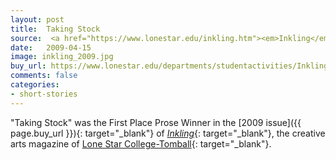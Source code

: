 ```yaml
---
layout: post
title:  Taking Stock
source:  <a href="https://www.lonestar.edu/inkling.htm"><em>Inkling</em></a> <a href="https://www.lonestar.edu/departments/studentactivities/Inkling2009.pdf">2009</> - First Place Prose Winner
date:   2009-04-15
image: inkling_2009.jpg
buy_url: https://www.lonestar.edu/departments/studentactivities/Inkling2009.pdf
comments: false
categories:
- short-stories
---
```


"Taking Stock" was the First Place Prose Winner in the [2009 issue]({{ page.buy_url }}){: target="_blank"} of [*Inkling*][inkling]{: target="_blank"}, the creative
arts magazine of [Lone Star College-Tomball][lsc]{: target="_blank"}.

[inkling]:https://www.lonestar.edu/inkling.htm
[lsc]:http://www.lonestar.edu/tomball.htm
